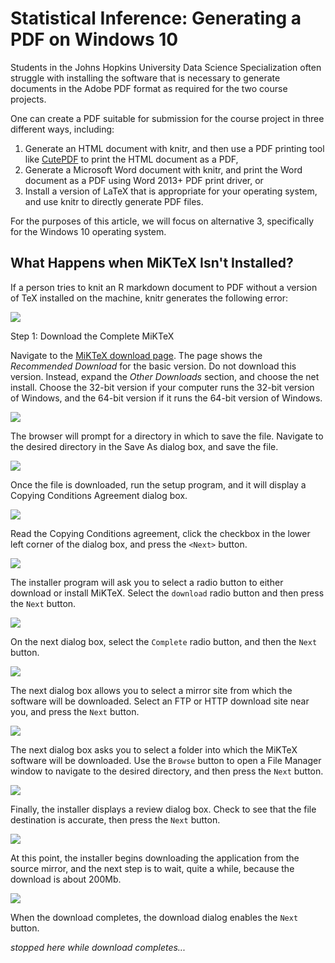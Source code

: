 # Statistical Inference: Generating a PDF on Windows 10

Students in the Johns Hopkins University Data Science Specialization often struggle with installing the software that is necessary to generate documents in the Adobe PDF format as required for the two course projects.

One can create a PDF suitable for submission for the course project in three different ways, including:

1. Generate an HTML document with knitr, and then use a PDF printing tool like [CutePDF](http://cutepdf.com) to print the HTML document as a PDF,
2. Generate a Microsoft Word document with knitr, and print the Word document as a PDF using Word 2013+ PDF print driver, or
3. Install a version of LaTeX that is appropriate for your operating system, and use knitr to directly generate PDF files.

For the purposes of this article, we will focus on alternative 3, specifically for the Windows 10 operating system.

## What Happens when MiKTeX Isn't Installed?

If a person tries to knit an R markdown document to PDF without a version of TeX installed on the machine, knitr generates the following error:

<img src="https://github.com/lgreski/datasciencectacontent/blob/master/markdown/images/installMikTeX01.png">

Step 1: Download the Complete MiKTeX

Navigate to the [MiKTeX download page](http://www.miktex.org/download). The page shows the *Recommended Download* for the basic version. Do not download this version. Instead, expand the *Other Downloads* section, and choose the net install.  Choose the 32-bit version if your computer runs the 32-bit version of Windows, and the 64-bit version if it runs the 64-bit version of Windows.

<img src="https://github.com/lgreski/datasciencectacontent/blob/master/markdown/images/installMikTeX02.png">

The browser will prompt for a directory in which to save the file. Navigate to the desired directory in the Save As dialog box, and save the file.

<img src="https://github.com/lgreski/datasciencectacontent/blob/master/markdown/images/installMiKTeX03.png">

Once the file is downloaded, run the setup program, and it will display a Copying Conditions Agreement dialog box.

<img src="https://github.com/lgreski/datasciencectacontent/blob/master/markdown/images/installMiKTeX04.png">


Read the Copying Conditions agreement, click the checkbox in the lower left corner of the dialog box, and press the `<Next>` button.

<img src="https://github.com/lgreski/datasciencectacontent/blob/master/markdown/images/installMiKTeX05.png" >

The installer program will ask you to select a radio button to either download or install MiKTeX. Select the `download` radio button and then press the `Next` button.

<img src="https://github.com/lgreski/datasciencectacontent/blob/master/markdown/images/installMiKTeX06.png" >

On the next dialog box, select the `Complete` radio button, and then the `Next` button.

<img src="https://github.com/lgreski/datasciencectacontent/blob/master/markdown/images/installMiKTeX07.png" >

The next dialog box allows you to select a mirror site from which the software will be downloaded. Select an FTP or HTTP download site near you, and press the `Next` button.

<img src="https://github.com/lgreski/datasciencectacontent/blob/master/markdown/images/installMiKTeX08.png" >

The next dialog box asks you to select a folder into which the MiKTeX software will be downloaded. Use the `Browse` button to open a File Manager window to navigate to the desired directory, and then press the `Next` button.

<img src="https://github.com/lgreski/datasciencectacontent/blob/master/markdown/images/installMiKTeX09.png" >

Finally, the installer displays a review dialog box. Check to see that the file destination is accurate, then press the `Next` button.

<img src="https://github.com/lgreski/datasciencectacontent/blob/master/markdown/images/installMiKTeX10.png" >

At this point, the installer begins downloading the application from the source mirror, and the next step is to wait, quite a while, because the download is about 200Mb.

<img src="https://github.com/lgreski/datasciencectacontent/blob/master/markdown/images/installMiKTeX11.png" >

When the download completes, the download dialog enables the `Next` button.

*stopped here while download completes...*
